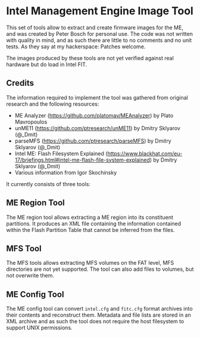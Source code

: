 Intel Management Engine Image Tool
==================================
This set of tools allow to extract and create firmware images for the ME, 
and was created by Peter Bosch for personal use. The code was not written
with quality in mind, and as such there
are little to no comments and no unit tests. As they say at my hackerspace:
 Patches welcome.

The images produced by these  tools are not yet verified against real 
hardware but do load in Intel FIT.
 
Credits
-------

The information required to implement the tool was gathered from original
research and the following resources:
* ME Analyzer (https://github.com/platomav/MEAnalyzer) by Plato Mavropoulos
* unME11 (https://github.com/ptresearch/unME11) by Dmitry Sklyarov (@_Dmit)
* parseMFS (https://github.com/ptresearch/parseMFS) by Dmitry Sklyarov (@_Dmit)
* Intel ME: Flash Filesystem Explained (https://www.blackhat.com/eu-17/briefings.html#intel-me-flash-file-system-explained) by Dmitry Sklyarov (@_Dmit)
* Various information from Igor Skochinsky

It currently consists of three tools:

ME Region Tool
--------------

The ME region tool allows extracting a ME region into its constituent partitions.
It produces an XML file containing the information contained within the Flash 
Partition Table that cannot be inferred from the files.

MFS Tool
--------

The MFS tools allows extracting MFS volumes on the FAT level, MFS directories
are not yet supported. The tool can also add files to volumes, but not overwrite them.

ME Config Tool
--------------
The ME config tool can convert `intel.cfg` and `fitc.cfg` format archives into
their contents and reconstruct them. Metadata and file lists are stored in an
XML archive and as such the tool does not require the host filesystem to support
UNIX permissions.

  
